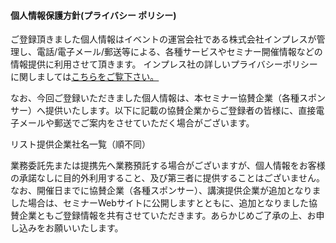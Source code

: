 #### 個人情報保護方針(プライバシー ポリシー)

ご登録頂きました個人情報はイベントの運営会社である株式会社インプレスが管理し、電話/電子メール/郵送等による、各種サービスやセミナー開催情報などの情報提供に利用させて頂きます。
インプレス社の詳しいプライバシーポリシーに関しましては[こちらをご覧下さい。](https://www.impress.co.jp/privacy.html)

なお、今回ご登録いただきました個人情報は、本セミナー協賛企業（各種スポンサー）へ提供いたします。以下に記載の協賛企業からご登録者の皆様に、直接電子メールや郵送でご案内をさせていただく場合がございます。

リスト提供企業社名一覧（順不同）

業務委託先または提携先へ業務預託する場合がございますが、個人情報をお客様の承諾なしに目的外利用すること、及び第三者に提供することはございません。
なお、開催日までに協賛企業（各種スポンサー）、講演提供企業が追加となりました場合は、セミナーWebサイトに公開しますとともに、追加となりました協賛企業ともご登録情報を共有させていただきます。あらかじめご了承の上、お申し込みをお願いいたします。
